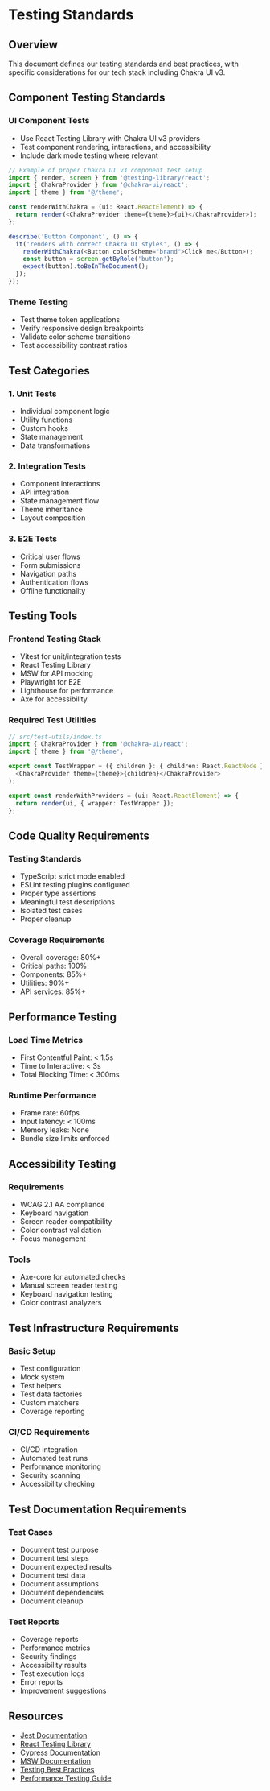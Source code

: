 # Testing Standards

## Overview

This document defines our testing standards and best practices, with specific considerations for our tech stack including Chakra UI v3.

## Component Testing Standards

### UI Component Tests

- Use React Testing Library with Chakra UI v3 providers
- Test component rendering, interactions, and accessibility
- Include dark mode testing where relevant

```typescript
// Example of proper Chakra UI v3 component test setup
import { render, screen } from '@testing-library/react';
import { ChakraProvider } from '@chakra-ui/react';
import { theme } from '@/theme';

const renderWithChakra = (ui: React.ReactElement) => {
  return render(<ChakraProvider theme={theme}>{ui}</ChakraProvider>);
};

describe('Button Component', () => {
  it('renders with correct Chakra UI styles', () => {
    renderWithChakra(<Button colorScheme="brand">Click me</Button>);
    const button = screen.getByRole('button');
    expect(button).toBeInTheDocument();
  });
});
```

### Theme Testing

- Test theme token applications
- Verify responsive design breakpoints
- Validate color scheme transitions
- Test accessibility contrast ratios

## Test Categories

### 1. Unit Tests

- Individual component logic
- Utility functions
- Custom hooks
- State management
- Data transformations

### 2. Integration Tests

- Component interactions
- API integration
- State management flow
- Theme inheritance
- Layout composition

### 3. E2E Tests

- Critical user flows
- Form submissions
- Navigation paths
- Authentication flows
- Offline functionality

## Testing Tools

### Frontend Testing Stack

- Vitest for unit/integration tests
- React Testing Library
- MSW for API mocking
- Playwright for E2E
- Lighthouse for performance
- Axe for accessibility

### Required Test Utilities

```typescript
// src/test-utils/index.ts
import { ChakraProvider } from '@chakra-ui/react';
import { theme } from '@/theme';

export const TestWrapper = ({ children }: { children: React.ReactNode }) => (
  <ChakraProvider theme={theme}>{children}</ChakraProvider>
);

export const renderWithProviders = (ui: React.ReactElement) => {
  return render(ui, { wrapper: TestWrapper });
};
```

## Code Quality Requirements

### Testing Standards

- TypeScript strict mode enabled
- ESLint testing plugins configured
- Proper type assertions
- Meaningful test descriptions
- Isolated test cases
- Proper cleanup

### Coverage Requirements

- Overall coverage: 80%+
- Critical paths: 100%
- Components: 85%+
- Utilities: 90%+
- API services: 85%+

## Performance Testing

### Load Time Metrics

- First Contentful Paint: < 1.5s
- Time to Interactive: < 3s
- Total Blocking Time: < 300ms

### Runtime Performance

- Frame rate: 60fps
- Input latency: < 100ms
- Memory leaks: None
- Bundle size limits enforced

## Accessibility Testing

### Requirements

- WCAG 2.1 AA compliance
- Keyboard navigation
- Screen reader compatibility
- Color contrast validation
- Focus management

### Tools

- Axe-core for automated checks
- Manual screen reader testing
- Keyboard navigation testing
- Color contrast analyzers

## Test Infrastructure Requirements

### Basic Setup

- Test configuration
- Mock system
- Test helpers
- Test data factories
- Custom matchers
- Coverage reporting

### CI/CD Requirements

- CI/CD integration
- Automated test runs
- Performance monitoring
- Security scanning
- Accessibility checking

## Test Documentation Requirements

### Test Cases

- Document test purpose
- Document test steps
- Document expected results
- Document test data
- Document assumptions
- Document dependencies
- Document cleanup

### Test Reports

- Coverage reports
- Performance metrics
- Security findings
- Accessibility results
- Test execution logs
- Error reports
- Improvement suggestions

## Resources

- [Jest Documentation](https://jestjs.io/docs/getting-started)
- [React Testing Library](https://testing-library.com/docs/react-testing-library/intro/)
- [Cypress Documentation](https://docs.cypress.io/guides/overview/why-cypress)
- [MSW Documentation](https://mswjs.io/docs/)
- [Testing Best Practices](https://testing-library.com/docs/guiding-principles)
- [Performance Testing Guide](https://web.dev/performance-testing/)
